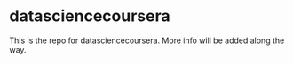 # datasciencecoursera

This is the repo for datasciencecoursera. More info will be added along the way.
